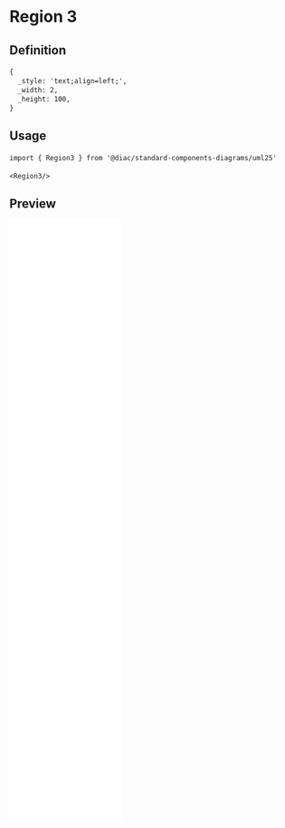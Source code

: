 # Region 3

## Definition

```
{
  _style: 'text;align=left;',
  _width: 2,
  _height: 100,
}
```

## Usage

```
import { Region3 } from '@diac/standard-components-diagrams/uml25'

<Region3/>
```

## Preview

<img src="./region-3.png" width="200"/>
